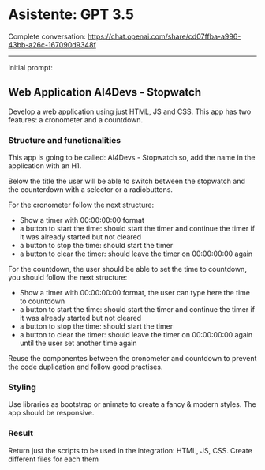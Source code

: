 # Asistente: GPT 3.5
Complete conversation: <https://chat.openai.com/share/cd07ffba-a996-43bb-a26c-167090d9348f>

---

Initial prompt:

## Web Application AI4Devs - Stopwatch

Develop a web application using just HTML, JS and CSS.
This app has two features: a cronometer and a countdown.

### Structure and functionalities

This app is going to be called: AI4Devs - Stopwatch so, add the name in the application with an H1.

Below the title the user will be able to switch between the stopwatch and the counterdown with a selector or a radiobuttons.

For the cronometer follow the next structure:

- Show a timer with 00:00:00:00 format
- a button to start the time: should start the timer and continue the timer if it was already started but not cleared
- a button to stop the time: should start the timer
- a button to clear the timer: should leave the timer on 00:00:00:00 again

For the countdown, the user should be able to set the time to countdown, you should follow the next structure:

- Show a timer with 00:00:00:00 format, the user can type here the time to countdown
- a button to start the time: should start the timer and continue the timer if it was already started but not cleared
- a button to stop the time: should start the timer
- a button to clear the timer: should leave the timer on 00:00:00:00 again until the user set another time again

Reuse the componentes between the cronometer and countdown to prevent the code duplication and follow good practises.

### Styling

Use libraries as bootstrap or animate to create a fancy & modern styles.
The app should be responsive.

### Result

Return just the scripts to be used in the integration: HTML, JS, CSS. Create different files for each them